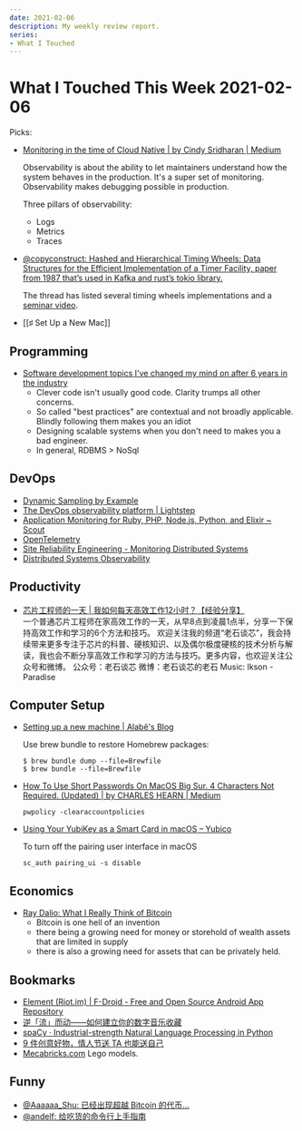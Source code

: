 ```yaml
---
date: 2021-02-06
description: My weekly review report.
series:
- What I Touched
---
```


# What I Touched This Week 2021-02-06

Picks:

-   [Monitoring in the time of Cloud Native | by Cindy Sridharan | Medium](https://copyconstruct.medium.com/monitoring-in-the-time-of-cloud-native-c87c7a5bfa3e)

    Observability is about the ability to let maintainers understand how the system behaves in the production. It's a super set of monitoring. Observability makes debugging possible in production. 

    Three pillars of observability:

    * Logs
    * Metrics
    * Traces

-   [@copyconstruct: Hashed and Hierarchical Timing Wheels: Data Structures for the Efficient Implementation of a Timer Facility, paper from 1987 that’s used in Kafka and rust’s tokio library.](https://twitter.com/copyconstruct/status/1354557112731357191)

    The thread has listed several timing wheels implementations and a [seminar video](https://youtu.be/AftX7rqx-Uc).
 
 -   [[♯ Set Up a New Mac]]

<!--more-->

## Programming

-   [Software development topics I've changed my mind on after 6 years in the industry](https://chriskiehl.com/article/thoughts-after-6-years)
    -   Clever code isn't usually good code. Clarity trumps all other concerns.
    -   So called "best practices" are contextual and not broadly applicable. Blindly following them makes you an idiot
    -   Designing scalable systems when you don't need to makes you a bad engineer.
    -   In general, RDBMS > NoSql

## DevOps

-   [Dynamic Sampling by Example](https://honeycomb.io/blog/dynamic-sampling-by-example)
-   [The DevOps observability platform | Lightstep](https://lightstep.com/)
-   [Application Monitoring for Ruby, PHP, Node.js, Python, and Elixir ~ Scout](https://scoutapm.com/)
-   [OpenTelemetry](https://opentelemetry.io/)
-   [Site Reliability Engineering - Monitoring Distributed Systems](https://sre.google/sre-book/monitoring-distributed-systems/)
-   [Distributed Systems Observability](https://www.goodreads.com/review/show/3820814357)

## Productivity

-   [芯片工程师的一天 | 我如何每天高效工作12小时？【经验分享】](https://www.youtube.com/watch?v=P4bQEvuNapk)   
    一个普通芯片工程师在家高效工作的一天，从早8点到凌晨1点半，分享一下保持高效工作和学习的6个方法和技巧。 欢迎关注我的频道“老石谈芯”，我会持续带来更多专注于芯片的科普、硬核知识、以及偶尔极度硬核的技术分析与解读，我也会不断分享高效工作和学习的方法与技巧。更多内容，也欢迎关注公众号和微博。 公众号：老石谈芯 微博：老石谈芯的老石 Music: Ikson - Paradise

## Computer Setup

-   [Setting up a new machine | Alabê's Blog](https://alabeduarte.com/new-env-setup/)

    Use brew bundle to restore Homebrew packages:

    ```
    $ brew bundle dump --file=Brewfile
    $ brew bundle --file=Brewfile
    ```

-   [How To Use Short Passwords On MacOS Big Sur. 4 Characters Not Required. (Updated) | by CHARLES HEARN | Medium](https://hearnofficial.medium.com/how-to-use-short-passwords-on-macos-mojave-4-characters-not-required-4c66a54183eb)

    ```
    pwpolicy -clearaccountpolicies
    ```

-   [Using Your YubiKey as a Smart Card in macOS – Yubico](https://support.yubico.com/hc/en-us/articles/360016649059-Using-Your-YubiKey-as-a-Smart-Card-in-macOS)

    To turn off the pairing user interface in macOS

    ```
    sc_auth pairing_ui -s disable 
    ```

## Economics

-   [Ray Dalio: What I Really Think of Bitcoin](https://www.linkedin.com/pulse/what-i-really-think-bitcoin-ray-dalio)
    -   Bitcoin is one hell of an invention
    -   there being a growing need for money or storehold of wealth assets that are limited in supply
    -   there is also a growing need for assets that can be privately held.

## Bookmarks

-   [Element (Riot.im) | F-Droid - Free and Open Source Android App Repository](https://f-droid.org/en/packages/im.vector.app/)
-   [逆「流」而动——如何建立你的数字音乐收藏](https://sspai.com/post/64819)
-   [spaCy · Industrial-strength Natural Language Processing in Python](https://spacy.io/)
-   [9 件创意好物，情人节送 TA 也能送自己](https://sspai.com/post/64837)
-   [Mecabricks.com](https://www.mecabricks.com/en/) Lego models.

## Funny

-   [@Aaaaaa\_Shu: 已经出现超越 Bitcoin 的代币...](https://twitter.com/ashu_eth/status/1356231490997084160)
-   [@andelf: 给吃货的命令行上手指南](https://twitter.com/andelf/status/1356138271638577152)
